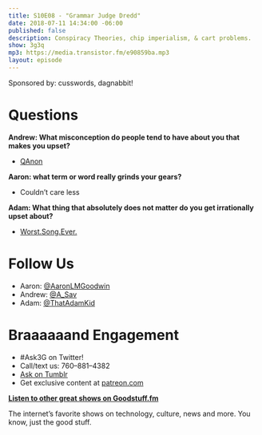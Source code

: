 ```yaml
---
title: S10E08 - "Grammar Judge Dredd"
date: 2018-07-11 14:34:00 -06:00
published: false
description: Conspiracy Theories, chip imperialism, & cart problems.
show: 3g3q
mp3: https://media.transistor.fm/e90859ba.mp3
layout: episode
---
```


Sponsored by: cusswords, dagnabbit!

# Questions

**Andrew: What misconception do people tend to have about you that makes you upset?**

- [QAnon](https://www.thedailybeast.com/what-is-qanon-the-craziest-theory-of-the-trump-era-explained)

**Aaron: what term or word really grinds your gears?**

- Couldn’t care less

**Adam: What thing that absolutely does not matter do you get irrationally upset about?**

- [Worst.Song.Ever.](http://www.ldshymns.com/lds-hymns-226-250/230-scatter-sunshine)

# Follow Us

- Aaron: [@AaronLMGoodwin](http://twitter.com/aaronlmgoodwin)
- Andrew: [@A_Sav](http://twitter.com/a_sav)
- Adam: [@ThatAdamKid](http://twitter.com/thatadamkid)

# Braaaaaand Engagement

- #Ask3G on Twitter!
- Call/text us: 760–881–4382
- [Ask on Tumblr](http://3g3q.co/ask)
- Get exclusive content at [patreon.com](http://www.patreon.com/3g3q)

**[Listen to other great shows on Goodstuff.fm](http://goodstuff.fm/)**

The internet’s favorite shows on technology, culture, news and more. You know, just the good stuff.